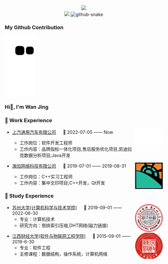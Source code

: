 <!-- 主页参考这位老哥 https://github.com/sun0225SUN/sun0225SUN.git -->

<div align="center">

<!-- 动态打字效果 -->
<div>
    <a href="https://space.bilibili.com/326379142?spm_id_from=333.1007.0.0">
      <img src="https://readme-typing-svg.demolab.com?font=Fira+Code&pause=1000&width=435&lines=console.log(%22Hello%2C%20World%22);教练，我想打篮球😭&center=true&size=27" />
    </a>
  </div>

   <!-- knock code pictures 敲代码的图片 -->
   <source media="(prefers-color-scheme: dark)" srcset="https://cdn.jsdelivr.net/gh/sun0225SUN/sun0225SUN/assets/images/coding.gif" />
    <source media="(prefers-color-scheme: light)" srcset="https://cdn.jsdelivr.net/gh/sun0225SUN/sun0225SUN/assets/images/developer.svg" height="225px" />
    <img src="https://cdn.jsdelivr.net/gh/sun0225SUN/sun0225SUN/assets/images/coding.gif" />
 

  <!-- Snake Code Contribution Map 贪吃蛇代码贡献图 -->
<picture>
    <source media="(prefers-color-scheme: dark)" srcset="https://cdn.jsdelivr.net/gh/jcsdwj/jcsdwj/profile-snake-contrib/github-contribution-grid-snake-dark.svg" />
    <source media="(prefers-color-scheme: light)" srcset="https://cdn.jsdelivr.net/gh/jcsdwj/jcsdwj/profile-snake-contrib/github-contribution-grid-snake.svg" />
    <img alt="github-snake" src="https://cdn.jsdelivr.net/gh/jcsdwj/jcsdwj/profile-snake-contrib/github-contribution-grid-snake-dark.svg" />
  </picture>
</div>

### My Github Contribution
![](https://raw.githubusercontent.com/jcsdwj/jcsdwj/main/assets/github-contribution-grid-snake.svg)

### Hi🏀, I'm Wan Jing

### 🏢 Work Experience
<img align="right" width="88" src="./img/上汽通用.png" />

- [上汽通用汽车有限公司](https://www.saic-gm.com/www/) &emsp; 📌 2022-07-05 —— Now

  - 工作岗位：软件开发工程师
  - 工作内容：品牌指标一体化项目,售后服务优化项目,凯迪拉克数据分析项目;Java开发

<img align="right" width="88" src="./img/海加网络.png" />

- [海加网络科技有限公司](http://www.highguard.com.cn/) &emsp; 📌 2019-07-01 —— 2019-08-31

  - 工作岗位：C++实习工程师
  - 工作内容：集中文印项目;C++开发，Qt开发

### 🏫 Study Experience
<img align="right" width="88" src="./img/苏州大学.png" />

- [苏州大学(计算机科学与技术学院)](https://scst.suda.edu.cn/) &emsp; 📌 2019-09-01 —— 2022-06-30
  - 专业：计算机技术
  - 研究方向：倒排索引压缩,DHT网络(磁力链接)

<img align="right" width="88" src="./img/江西财经大学.png" /> 

- [江西财经大学(软件与物联网工程学院)](https://software.jxufe.edu.cn/) &emsp; 📌 2015-09-01 —— 2019-6-30
  - 专业：软件工程
  - 主修课程：数据结构，操作系统，计算机网络

